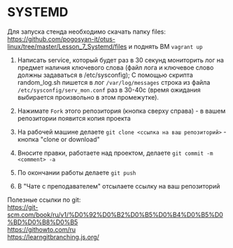 # SYSTEMD

Для запуска стенда необходимо скачать папку files:<br/>
<https://github.com/pogosyan-it/otus-linux/tree/master/Lesson_7_Systemd/files>
и поднять ВМ `vagrant up`

1.  Написать service, который будет раз в 30 секунд мониторить лог на предмет наличия ключевого слова (файл лога и ключевое слово должны задаваться в /etc/sysconfig);
 С помощью скрипта random_log.sh пишется в лог `/var/log/messages` строка из файла `/etc/sysconfig/serv_mon.conf` раз в 30-40с (время ожидания выбирается произвольно в этом промежутке). 

2. Нажимате `Fork` этого репозитория (кнопка сверху справа) - в вашем репозитории появится копия проекта
3. На рабочей машине делаете `git clone <ссылка на ваш репозиторий>` - кнопка "clone or download"  
4. Вносите правки, работаете над проектом, делаете `git commit -m <comment> -a`  
5. По окончании работы делаете `git push`
6. В "Чате с преподавателем" отсылаете ссылку на ваш репозиторий  

Полезные ссылки по git:  
<https://git-scm.com/book/ru/v1/%D0%92%D0%B2%D0%B5%D0%B4%D0%B5%D0%BD%D0%B8%D0%B5>  
<https://githowto.com/ru>  
<https://learngitbranching.js.org/>  
